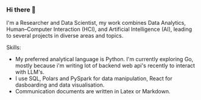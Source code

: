 ### Hi there 👋

I'm a Researcher and Data Scientist, my work combines Data Analytics, Human–Computer Interaction (HCI), and Artificial Intelligence (AI), leading to several projects in diverse areas and topics.

Skills:

- My preferred analytical language is Python. I'm currently exploring Go, mostly because i'm writing lot of backend web api's recently to interact with LLM's.  
- I use SQL, Polars and PySpark for data manipulation, React for dasboarding and data visualisation.
- Communication documents are written in Latex or Markdown.

<!--
**aditya02acharya/aditya02acharya** is a ✨ _special_ ✨ repository because its `README.md` (this file) appears on your GitHub profile.

Here are some ideas to get you started:

- 🔭 I’m currently working on ...
- 🌱 I’m currently learning ...
- 👯 I’m looking to collaborate on ...
- 🤔 I’m looking for help with ...
- 💬 Ask me about ...
- 📫 How to reach me: ...
- 😄 Pronouns: ...
- ⚡ Fun fact: ...
-->
